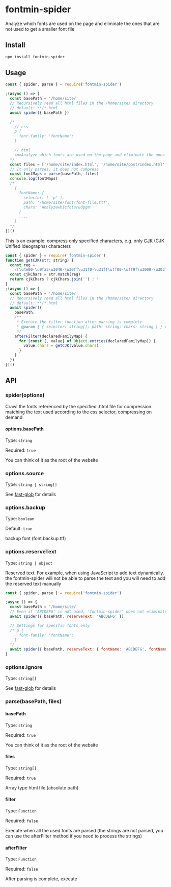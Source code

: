 # fontmin-spider

Analyze which fonts are used on the page and eliminate the ones that are not used to get a smaller font file

## Install

```bash
npm install fontmin-spider
```

## Usage

```js
const { spider, parse } = require('fontmin-spider')

;(async () => {
  const basePath = '/home/site/'
  // Recursively read all html files in the /home/site/ directory
  // default: **/*.html
  await spider({ basePath })

  /* 
    // css
    p {
      font-family: 'fontName';
    }

    // html
    <p>Analyze which fonts are used on the page and eliminate the ones that are not used to get a smaller font file</p>
  */
  const files = ['/home/site/index.html', '/home/site/post/index.html', '/home/site/page/index.html']
  // It only parses, it does not compress
  const fontMaps = parse(basePath, files)
  console.log(fontMaps)
  /*
    {
      fontName: {
        selector: [ 'p' ],
        path: '/home/site/font/font-file.ttf',
        chars: 'Analyzewhicfotsrudpgm'
      }
      ....
    }
  */
})()
```

This is an example: compress only specified characters, e.g. only [CJK](https://wikipedia.org/wiki/CJK_characters) (CJK Unified Ideographs) characters

```js
const { spider } = require('fontmin-spider')
function getCJK(str: string) {
  const reg =
    /[\u4e00-\u9fa5\u3040-\u30ff\u31f0-\u31ff\uff00-\uff9f\u3000-\u303f\uff01-\uff0f\uff1a-\uff20\uff3b-\uff40\uff5b-\uff60\uffe0-\uffe6]/g
  const cjkChars = str.match(reg)
  return cjkChars ? cjkChars.join('') : ''
}
;(async () => {
  const basePath = '/home/site/'
  // Recursively read all html files in the /home/site/ directory
  // default: **/*.html
  await spider({
    basePath,
    /**
     * Execute the filter function after parsing is complete
     * @param { { selector: string[]; path: string; chars: string } } declaredFamilyMap Font parameters
     */
    afterFilter(declaredFamilyMap) {
      for (const [, value] of Object.entries(declaredFamilyMap)) {
        value.chars = getCJK(value.chars)
      }
    }
  })
})()
```

## API

### spider(options)

Crawl the fonts referenced by the specified .html file for compression.
matching the text used according to the css selector, compressing on demand

#### options.basePath

Type: `string`

Required: `true`

You can think of it as the root of the website

### options.source

Type: `string | string[]`

See [fast-glob](https://github.com/mrmlnc/fast-glob#patterns) for details

### options.backup

Type: `boolean`

Default: `true`

backup font (font.backup.ttf)

### options.reserveText

Type: `string | object`

Reserved text. For example, when using JavaScript to add text dynamically.
the fontmin-spider will not be able to parse the text and you will need to add the reserved text manually

```js
const { spider, parse } = require('fontmin-spider')

;async () => {
  const basePath = '/home/site/'
  // Even if 'ABCDEFG' is not used, 'fontmin-spider' does not eliminate it and remains in the font file
  await spider({ basePath, reserveText: 'ABCDEFG' })

  // Settings for specific fonts only
  /* p {
      font-family: 'fontName';
    } 
  */
  await spider({ basePath, reserveText: { fontName: 'ABCDEFG', fontName2: '1234567890' } })
}
```

### options.ignore

Type: `string[]`

See [fast-glob](https://github.com/mrmlnc/fast-glob#ignore) for details

### parse(basePath, files)

#### basePath

Type: `string`

Required: `true`

You can think of it as the root of the website

#### files

Type: `string[]`

Required: `true`

Array type html file (absolute path)

#### filter

Type: `Function`

Required: `false`

Execute when all the used fonts are parsed (the strings are not parsed, you can use the afterFilter method if you need to process the strings)

#### afterFilter

Type: `Function`

Required: `false`

After parsing is complete, execute
